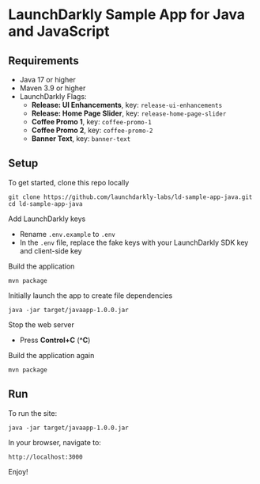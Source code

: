 # LaunchDarkly Sample App for Java and JavaScript

## Requirements

* Java 17 or higher
* Maven 3.9 or higher
* LaunchDarkly Flags:
  - **Release: UI Enhancements**, key: `release-ui-enhancements`
  - **Release: Home Page Slider**, key: `release-home-page-slider`
  - **Coffee Promo 1**, key: `coffee-promo-1`
  - **Coffee Promo 2**, key: `coffee-promo-2`
  - **Banner Text**, key: `banner-text`

## Setup

To get started, clone this repo locally

```
git clone https://github.com/launchdarkly-labs/ld-sample-app-java.git
cd ld-sample-app-java
```

Add LaunchDarkly keys

* Rename `.env.example` to `.env`
* In the `.env` file, replace the fake keys with your LaunchDarkly SDK key and client-side key

Build the application

```
mvn package
```

Initially launch the app to create file dependencies

```
java -jar target/javaapp-1.0.0.jar
```

Stop the web server

* Press **Control+C** (**^C**)

Build the application again

```
mvn package
```


## Run

To run the site:

```
java -jar target/javaapp-1.0.0.jar
```

In your browser, navigate to:

```
http://localhost:3000
```

Enjoy!